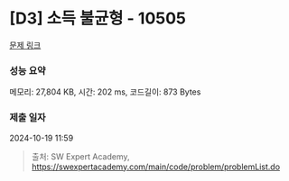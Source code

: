 # [D3] 소득 불균형 - 10505 

[문제 링크](https://swexpertacademy.com/main/code/problem/problemDetail.do?contestProbId=AXNP4CvauaMDFAXS) 

### 성능 요약

메모리: 27,804 KB, 시간: 202 ms, 코드길이: 873 Bytes

### 제출 일자

2024-10-19 11:59



> 출처: SW Expert Academy, https://swexpertacademy.com/main/code/problem/problemList.do